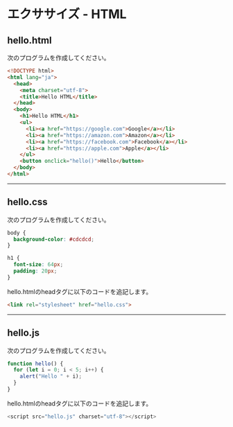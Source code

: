 # エクササイズ - HTML

## hello.html

次のプログラムを作成してください。

```html
<!DOCTYPE html>
<html lang="ja">
  <head>
    <meta charset="utf-8">
    <title>Hello HTML</title>
  </head>
  <body>
    <h1>Hello HTML</h1>
    <ul>
      <li><a href="https://google.com">Google</a></li>
      <li><a href="https://amazon.com">Amazon</a></li>
      <li><a href="https://facebook.com">Facebook</a></li>
      <li><a href="https://apple.com">Apple</a></li>
    </ul>
    <button onclick="hello()">Hello</button>
  </body>
</html>
```

---

## hello.css

次のプログラムを作成してください。

```css
body {
  background-color: #cdcdcd;
}

h1 {
  font-size: 64px;
  padding: 20px;
}
```

hello.htmlのheadタグに以下のコードを追記します。

```html
<link rel="stylesheet" href="hello.css">
```

---

## hello.js

次のプログラムを作成してください。

```js
function hello() {
  for (let i = 0; i < 5; i++) {
    alert("Hello " + i);
  }
}
```

hello.htmlのheadタグに以下のコードを追記します。

```js
<script src="hello.js" charset="utf-8"></script>
```
